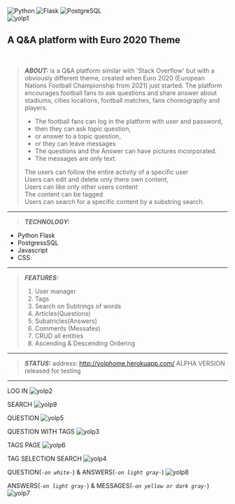 
<img src="https://camo.githubusercontent.com/d700f890e4ca8d42d9fe87fd54094705fa257f2daa1b7e115d6f1beb62290d7b/68747470733a2f2f696d672e736869656c64732e696f2f62616467652f2d507974686f6e2d3035313232413f7374796c653d666c6174266c6f676f3d707974686f6e266c6f676f436f6c6f723d626c7565" alt="Python" data-canonical-src="https://img.shields.io/badge/-Python-05122A?style=flat&amp;logo=python&amp;logoColor=blue" style="max-width: 100%;"> <img src="https://camo.githubusercontent.com/71b418f6129d084a39434f6130838c8dbe2091bd0374847828392e98158e2834/68747470733a2f2f696d672e736869656c64732e696f2f62616467652f2d466c61736b2d3035313232413f7374796c653d666c6174266c6f676f3d666c61736b" alt="Flask" data-canonical-src="https://img.shields.io/badge/-Flask-05122A?style=flat&amp;logo=flask" style="max-width: 100%;"> <img src="https://camo.githubusercontent.com/deccb69ba790a9780d9685de4ecf3dfc04886770083089c5c413e24b97d0acb5/68747470733a2f2f696d672e736869656c64732e696f2f62616467652f2d506f737467726553514c2d3035313232413f7374796c653d666c6174266c6f676f3d706f737467726573716c" alt="PostgreSQL" data-canonical-src="https://img.shields.io/badge/-PostgreSQL-05122A?style=flat&amp;logo=postgresql" style="max-width: 100%;"> <br>
![yolp1](https://user-images.githubusercontent.com/79155265/160090942-4bdc28e1-d0fe-477c-a469-d926f3b08059.png)


## A Q&A platform with Euro 2020 Theme
<br>

>**_ABOUT:_**
>is a Q&A platform similar with 'Stack Overflow' but with a obviously different theme, created when Euro 2020 (European Nations Football Championship from 2021) just started.
>The platform encourages football fans to ask questions and share answer about stadiums, cities locations, football matches, fans choreography and players.<br>
>
>- The  football fans can log in the platform with user and password,
>- then they can ask topic question,
>-  or answer to a topic question,
>-  or they can leave messages<br>
>- The questions and the Answer can have pictures incorporated.<br>
>- The messages are only text.
>
>The users can follow the entire activity of a specific user<br>
>Users can edit and delete only there own content,<br>
>Users can like only other users content <br>
>The content can be tagged<br>
>Users can search for a specific content by a substring search. 

-----------------

>**_TECHNOLOGY:_**
- Python Flask 
- PostgressSQL
- Javascript
- CSS
-------------
>**_FEATURES:_**
>
>1. User manager
>2. Tags
>3. Search on Subtrings of words
>3. Articles(Questions)
>4. Subatricles(Answers)
>5. Comments (Messafes)
>6. CRUD all entities
>7. Ascending & Descending Ordering

-------------
>**_STATUS:_**
address: http://yolphome.herokuapp.com/
ALPHA VERSION released for testing
------------

LOG IN
![yolp2](https://user-images.githubusercontent.com/79155265/160090962-708f86f4-1970-48f9-ac81-7a045e4d5816.png)

SEARCH
![yolp9](https://user-images.githubusercontent.com/79155265/160092726-cfae0d11-c10b-486b-b622-357103698b75.png)

QUESTION
![yolp5](https://user-images.githubusercontent.com/79155265/160091058-9fd636b2-32e0-4a76-982a-3d2256cf82bc.png)

QUESTION WITH TAGS
![yolp3](https://user-images.githubusercontent.com/79155265/160093320-4fe91575-7532-43e3-b8f1-b123bddcba87.png)

TAGS PAGE
![yolp6](https://user-images.githubusercontent.com/79155265/160093128-bdd9c626-5d6c-43ae-9356-ddbfd2f2dd4b.png)

TAG SELECTION SEARCH
![yolp4](https://user-images.githubusercontent.com/79155265/160091118-28b3a6c4-0ccd-4c09-9e5c-944adfd8a46d.png)

QUESTION(_``-on white-``_)  & ANSWERS(_``-on light gray-``_)
![yolp8](https://user-images.githubusercontent.com/79155265/160091258-511b3f1e-fcb3-44f4-9a13-0232ea2ffd23.png)

ANSWERS(_``-on light gray-``_) & MESSAGES(_``-on yellow or dark gray-``_)
![yolp7](https://user-images.githubusercontent.com/79155265/160091212-771e8e4e-fd61-4292-8a19-aae69b0c9c79.png)


